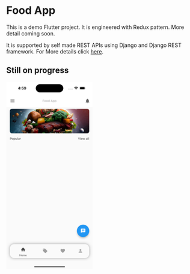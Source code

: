 # Food App

This is a demo Flutter project. It is engineered with Redux pattern. More detail coming soon.

It is supported by self made REST APIs using Django and Django REST framework. For More details click [here](https://github.com/NabinRai4017/MovieFoodServer).


## Still on progress
<p float="left">
    <img src="https://github.com/NabinRai4017/FoodApp/blob/main/images/home-page.png" width="230" height="499">
</p>
